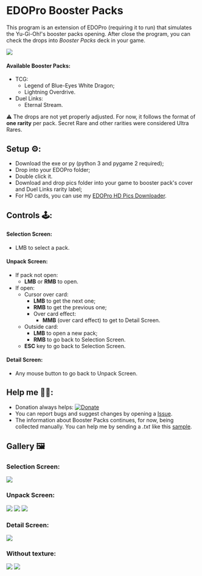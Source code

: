 # EDOPro Booster Packs

This program is an extension of EDOPro (requiring it to run) that simulates the Yu-Gi-Oh!'s booster packs opening.
After close the program, you can check the drops into *Booster Packs* deck in your game.

[![](https://i.ibb.co/c2C5rqc/print9.png)](https://www.youtube.com/watch?v=WR4_kItDj7A)

#### Available Booster Packs:
- TCG:
    - Legend of Blue-Eyes White Dragon;
    - Lightning Overdrive.
- Duel Links:
    - Eternal Stream.

⚠️ The drops are not yet properly adjusted. For now, it follows the format of **one rarity** per pack. 
Secret Rare and other rarities were considered Ultra Rares.

## Setup ⚙️:
- Download the exe or py (python 3 and pygame 2 required);
- Drop into your EDOPro folder;
- Double click it.
- Download and drop pics folder into your game to booster pack's cover and Duel Links rarity label;
- For HD cards, you can use my [EDOPro HD Pics Downloader](http://tinyurl.com/yufb2ucj).

## Controls 🕹️:
#### Selection Screen:
- LMB to select a pack.
#### Unpack Screen:
- If pack not open:
    - **LMB** or **RMB** to open.
- If open:
    - Cursor over card:
        - **LMB** to get the next one;
        - **RMB** to get the previous one;
        - Over card effect:
            - **MMB** (over card effect) to get to Detail Screen.
    - Outside card:    
        - **LMB** to open a new pack;
        - **RMB** to go back to Selection Screen.
    - **ESC** key to go back to Selection Screen.
#### Detail Screen:
- Any mouse button to go back to Unpack Screen.

## Help me 🙏🏻:
- Donation always helps: [![Donate](https://tinyurl.com/2fjj49ru)](https://tinyurl.com/8etb3z6t)
- You can report bugs and suggest changes by opening a [Issue](http://tinyurl.com/3ms6ukfa). 
- The information about Booster Packs continues, for now, being collected manually. You can help me by sending a
  *.txt* like this [sample](https://tinyurl.com/3thbju8a).
  
## Gallery 🖼️
### Selection Screen:
![](https://i.ibb.co/VjpbB3B/print-1.png)
### Unpack Screen:
![](https://i.ibb.co/qC5w9Gy/print-3.png)
![](https://i.ibb.co/4gc8fdp/print-5.png)
![](https://i.ibb.co/ZcLK7Gd/print-4.png)
### Detail Screen:
![](https://i.ibb.co/NWjrKdz/print6.png)
### Without texture:
![](https://i.ibb.co/qYJ2x5t/print7.png)
![](https://i.ibb.co/Ms1Gdwg/print8.png)
